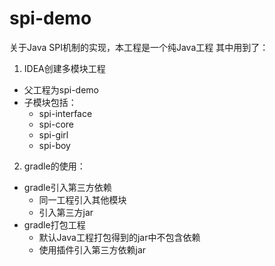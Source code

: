 # spi-demo
关于Java SPI机制的实现，本工程是一个纯Java工程
其中用到了：
1. IDEA创建多模块工程
- 父工程为spi-demo
- 子模块包括：
  - spi-interface
  - spi-core
  - spi-girl
  - spi-boy
2. gradle的使用：
- gradle引入第三方依赖
  - 同一工程引入其他模块
  - 引入第三方jar
- gradle打包工程
  - 默认Java工程打包得到的jar中不包含依赖
  - 使用插件引入第三方依赖jar
